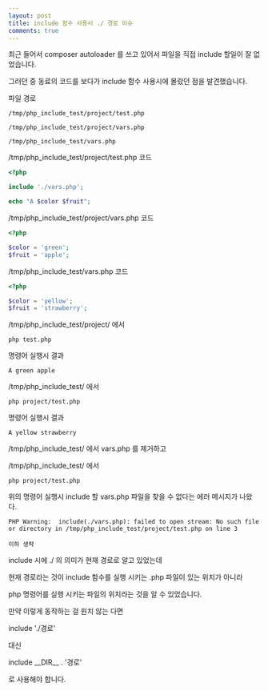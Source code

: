 ```yaml
---
layout: post
title: include 함수 사용시 ./ 경로 이슈
comments: true
---
```


최근 들어서 composer autoloader 를 쓰고 있어서 파일을 직접 include 할일이 잘 없었습니다.

그러던 중 동료의 코드를 보다가 include 함수 사용시에 몰랐던 점을 발견했습니다.

파일 경로

```
/tmp/php_include_test/project/test.php

/tmp/php_include_test/project/vars.php

/tmp/php_include_test/vars.php

```

/tmp/php_include_test/project/test.php 코드

```php
<?php

include './vars.php';

echo "A $color $fruit";

```

/tmp/php_include_test/project/vars.php 코드

```php
<?php

$color = 'green';
$fruit = 'apple';

```

/tmp/php_include_test/vars.php 코드

```php
<?php

$color = 'yellow';
$fruit = 'strawberry';

```

/tmp/php_include_test/project/ 에서

```
php test.php
```

명령어 실행시 결과

```
A green apple
```

/tmp/php_include_test/ 에서

```
php project/test.php
```

명령어 실행시 결과

```
A yellow strawberry
```

/tmp/php_include_test/ 에서 vars.php 를 제거하고

/tmp/php_include_test/ 에서

```
php project/test.php
```

위의 명령어 실행시 include 할 vars.php 파일을 찾을 수 없다는 에러 메시지가 나왔다.

```
PHP Warning:  include(./vars.php): failed to open stream: No such file or directory in /tmp/php_include_test/project/test.php on line 3

이하 생략
```

include 시에 ./ 의 의미가 현재 경로로 알고 있었는데

현재 경로라는 것이 include 함수를 실행 시키는 .php 파일이 있는 위치가 아니라

php 명령어를 실행 시키는 파일의 위치라는 것을 알 수 있었습니다.


만약 이렇게 동작하는 걸 원치 않는 다면

include './경로'

대신

include \_\_DIR\_\_ . '경로'

로 사용해야 합니다.